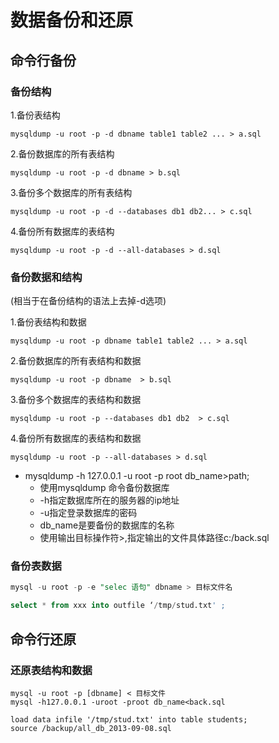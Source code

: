 # 数据备份和还原

## 命令行备份

### 备份结构

1.备份表结构

```shell
mysqldump -u root -p -d dbname table1 table2 ... > a.sql
```

2.备份数据库的所有表结构

```shell
mysqldump -u root -p -d dbname > b.sql
```

3.备份多个数据库的所有表结构

```shell
mysqldump -u root -p -d --databases db1 db2... > c.sql
```

4.备份所有数据库的表结构

```shell
mysqldump -u root -p -d --all-databases > d.sql
```

### 备份数据和结构

(相当于在备份结构的语法上去掉-d选项)

1.备份表结构和数据

```shell
mysqldump -u root -p dbname table1 table2 ... > a.sql
```

2.备份数据库的所有表结构和数据

```shell
mysqldump -u root -p dbname  > b.sql
```

3.备份多个数据库的表结构和数据

```shell
mysqldump -u root -p --databases db1 db2  > c.sql
```

4.备份所有数据库的表结构和数据

```shell
mysqldump -u root -p --all-databases > d.sql
```

* mysqldump -h 127.0.0.1 -u root -p root db_name>path;
  * 使用mysqldump 命令备份数据库
  * -h指定数据库所在的服务器的ip地址
  * -u指定登录数据库的密码
  * db_name是要备份的数据库的名称
  * 使用输出目标操作符>,指定输出的文件具体路径c:/back.sql

### 备份表数据

```sql
mysql -u root -p -e "selec 语句" dbname > 目标文件名

select * from xxx into outfile ‘/tmp/stud.txt' ; 
```



## 命令行还原

### 还原表结构和数据

```shell
mysql -u root -p [dbname] < 目标文件
mysql -h127.0.0.1 -uroot -proot db_name<back.sql

load data infile '/tmp/stud.txt' into table students;
source /backup/all_db_2013-09-08.sql
```

